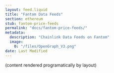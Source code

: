 ```yaml
---
layout: feed.liquid
title: "Fantom Data Feeds"
section: ethereum
stub: fantom-price-feeds
permalink: "docs/fantom-price-feeds/"
metadata:
  description: "Chainlink Data Feeds on Fantom"
  image:
    0: "/files/OpenGraph_V3.png"
date: Last Modified
---
```

(content rendered programatically by layout)
